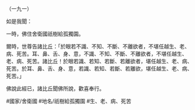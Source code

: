 （一九一）

如是我聞：

一時，佛住舍衛國祇樹給孤獨園。

爾時，世尊告諸比丘：「於眼若不識、不知、不斷、不離欲者，不堪任越生、老、病、死苦。耳、鼻、舌、身、意，不識、不知、不斷、不離欲者，不堪任越生、老、病、死苦。諸比丘！於眼若識、若知、若斷、若離欲者，堪任越生、老、病、死苦。於耳、鼻、舌、身、意，若識、若知、若斷、若離欲，堪任越生、老、病、死苦。」

佛說此經已，諸比丘聞佛所說，歡喜奉行。

#國家/舍衛國
#地名/祇樹給孤獨園
#生、老、病、死苦
